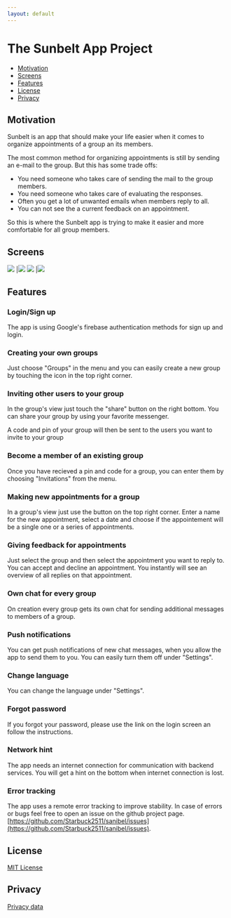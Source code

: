 ```yaml
---
layout: default
---
```


# The Sunbelt App Project

* [Motivation](#motivation)
* [Screens](#screens)
* [Features](#features)
* [License](#license)
* [Privacy](#privacy)


## [](#header-2)Motivation
Sunbelt is an app that should make your life easier when it comes to organize appointments of a group an its members.

The most common method for organizing appointments is still by sending an e-mail to the group. But this has some trade offs:

* You need someone who takes care of sending the mail to the group members.
* You need someone who takes care of evaluating the responses.
* Often you get a lot of unwanted emails when members reply to all.
* You can not see the a current feedback on an appointment.

So this is where the Sunbelt app is trying to make it easier and more comfortable for all group members.

## Screens
![](./assets/images/login.png)    |![](./assets/images/groups.png)
![](./assets/images/feedback.png) |![](./assets/images/chat.png)

## Features

### Login/Sign up
The app is using Google's firebase authentication methods for sign up and login.

### Creating your own groups
Just choose "Groups" in the menu and you can easily create a new group by touching the icon in the top right corner.

### Inviting other users to your group
In the group's view just touch the "share" button on the right bottom. You can share your group by using your favorite messenger.

A code and pin of your group will then be sent to the users you want to invite to your group

### Become a member of an existing group
Once you have recieved a pin and code for a group, you can enter them by choosing "Invitations" from the menu.

### Making new appointments for a group
In a group's view just use the button on the top right corner. Enter a name for the new appointment, select a date and choose if the appointement will be a single one or a series of appointments.

### Giving feedback for appointments
Just select the group and then select the appointment you want to reply to. You can accept and decline an appointment. You instantly will see an overview of all replies on that appointment.

### Own chat for every group
On creation every group gets its own chat for sending additional messages to members of a group.

### Push notifications
You can get push notifications of new chat messages, when you allow the app to send them to you. You can easily turn them off under "Settings".

### Change language
You can change the language under "Settings".

### Forgot password
If you forgot your password, please use the link on the login screen an follow the instructions.

### Network hint
The app needs an internet connection for communication with backend services. You will get a hint on the bottom when internet connection is lost.

### Error tracking
The app uses a remote error tracking to improve stability. In case of errors or bugs feel free to open an issue on the github project page.
[https://github.com/Starbuck2511/sanibel/issues](https://github.com/Starbuck2511/sanibel/issues).

## License
[MIT License](https://github.com/Starbuck2511/sanibel/blob/master/LICENSE.md)

## Privacy
[Privacy data](./assets/docs/data-privacy.pdf)







